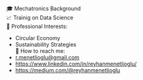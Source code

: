 🎓 Mechatronics Background \
📈 Trainig on Data Science \
📑 Professional Interests: 
   - Circular Economy 
   - Sustainability Strategies 
\
📧 How to reach me: 
   - r.menetlioglu@gmail.com
   - https://www.linkedin.com/in/reyhanmenetlioglu/
   - https://medium.com/@reyhanmenetlioglu

